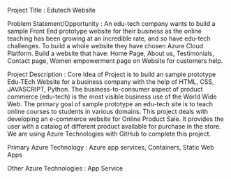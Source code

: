 Project Title :
Edutech Website 

Problem Statement/Opportunity :
An edu-tech company wants to build a sample Front End prototype website for their business as the online teaching has been growing at an incredible rate, and so have edu-tech challenges. To build a whole website they have chosen Azure Cloud Platform. Build a website that have: Home Page, About us, Testimonials, Contact page, Women empowerment page on Website for customers help.

Project Description :
Core Idea of Project is to build an sample prototype Edu-TEch Website  for a business company with the help of HTML, CSS, JAVASCRIPT, Python. The business-to-consumer aspect of product commerce (edu-tech) is the most visible business use of the World Wide Web. The primary goal of sample prototype an edu-tech site is to teach online courses to students in various domains. This project deals with developing an e-commerce website for Online Product Sale. It provides the user with a catalog of different product available for purchase in the store. We are using Azure Technologies with GitHub to complete this project.

Primary Azure Technology :
Azure app services, Containers, Static Web Apps

Other Azure Technologies : App Service
